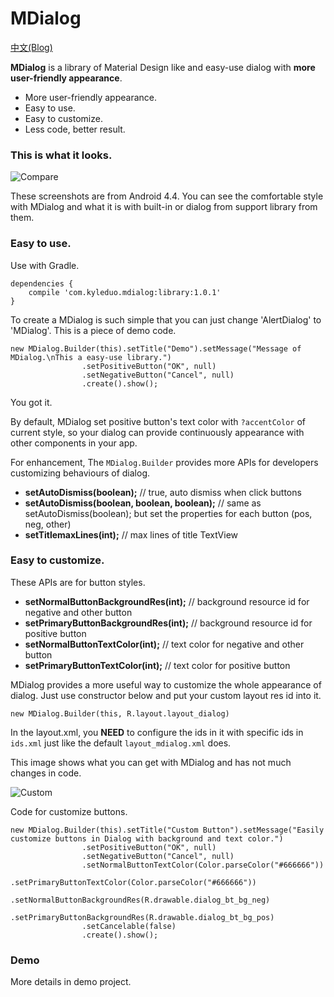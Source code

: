 # MDialog

[中文(Blog)](http://kyleduo.com/?p=611)

**MDialog** is a library of Material Design like and easy-use dialog with **more user-friendly appearance**.

- More user-friendly appearance.
- Easy to use.
- Easy to customize.
- Less code, better result.

### This is what it looks.

![Compare](https://github.com/kyleduo/MDialog/blob/master/preview/compare.jpg?raw=true "Compare")

These screenshots are from Android 4.4. You can see the comfortable style with MDialog and what it is with built-in or dialog from support library from them.

### Easy to use.

Use with Gradle.
```
dependencies {
    compile 'com.kyleduo.mdialog:library:1.0.1'
}
```

To create a MDialog is such simple that you can just change 'AlertDialog' to 'MDialog'. This is a piece of demo code.

```
new MDialog.Builder(this).setTitle("Demo").setMessage("Message of MDialog.\nThis a easy-use library.")
				.setPositiveButton("OK", null)
				.setNegativeButton("Cancel", null)
				.create().show();
```

You got it.

By default, MDialog set positive button's text color with `?accentColor` of current style, so your dialog can provide continuously appearance with other components in your app.

For enhancement, The `MDialog.Builder` provides more APIs for developers customizing behaviours of dialog.


- **setAutoDismiss(boolean);** // true, auto dismiss when click buttons
- **setAutoDismiss(boolean, boolean, boolean);** // same as setAutoDismiss(boolean); but set the properties for each button (pos, neg, other)
- **setTitlemaxLines(int);** // max lines of title TextView


### Easy to customize.

These APIs are for button styles.


- **setNormalButtonBackgroundRes(int);** // background resource id for negative and other button
- **setPrimaryButtonBackgroundRes(int);** // background resource id for positive button
- **setNormalButtonTextColor(int);** // text color for negative and other button
- **setPrimaryButtonTextColor(int);** // text color for positive button


MDialog provides a more useful way to customize the whole appearance of dialog. Just use constructor below and put your custom layout res id into it.

```
new MDialog.Builder(this, R.layout.layout_dialog)
```

In the layout.xml, you **NEED** to configure the ids in it with specific ids in `ids.xml` just like the default `layout_mdialog.xml` does.

This image shows what you can get with MDialog and has not much changes in code.

![Custom](https://github.com/kyleduo/MDialog/blob/master/preview/custom.jpg?raw=true "Custom")

Code for customize buttons.

```
new MDialog.Builder(this).setTitle("Custom Button").setMessage("Easily customize buttons in Dialog with background and text color.")
				.setPositiveButton("OK", null)
				.setNegativeButton("Cancel", null)
				.setNormalButtonTextColor(Color.parseColor("#666666"))
				.setPrimaryButtonTextColor(Color.parseColor("#666666"))
				.setNormalButtonBackgroundRes(R.drawable.dialog_bt_bg_neg)
				.setPrimaryButtonBackgroundRes(R.drawable.dialog_bt_bg_pos)
				.setCancelable(false)
				.create().show();
```
### Demo

More details in demo project.
